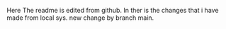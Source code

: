 Here
The readme is edited from github.
In ther is the changes that i  have made from local sys.
new change by branch main.